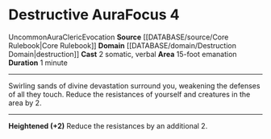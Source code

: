 ﻿---
actions: '[two-actions]'
area: 15-foot emanation
component:
- Somatic
- Verbal
domain:
- '[[DATABASE/domain/Destruction Domain|Destruction]]'
duration: 1 minute
heighten: '+2'
heighten_level: 4, 6, 8, 10
id: '415'
level: '4'
name: Destructive Aura
rarity: Uncommon
school: Evocation
source: '[[DATABASE/source/Core Rulebook|Core Rulebook]]'
trait:
- '[[DATABASE/trait/Aura|Aura]]'
- '[[DATABASE/trait/Cleric|Cleric]]'
- '[[DATABASE/trait/Evocation|Evocation]]'
- '[[DATABASE/trait/Uncommon|Uncommon]]'
type: Focus

---
# Destructive Aura<span class="item-type">Focus 4</span>

<span class="trait-uncommon item-trait">Uncommon</span><span class="item-trait">Aura</span><span class="item-trait">Cleric</span><span class="item-trait">Evocation</span>
**Source** [[DATABASE/source/Core Rulebook|Core Rulebook]] 
**Domain** [[DATABASE/domain/Destruction Domain|destruction]]
**Cast** <span class="action-icon">2</span> somatic, verbal
**Area** 15-foot emanation
**Duration** 1 minute

---
Swirling sands of divine devastation surround you, weakening the defenses of all they touch. Reduce the resistances of yourself and creatures in the area by 2.

---
**Heightened (+2)** Reduce the resistances by an additional 2.